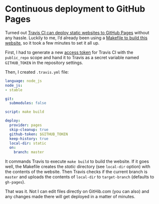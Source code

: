 <!--
tags:
  - devops
description: How I set up a static website deployment to GitHub Pages in Travis CI.
share-image: og-preview.png
gh-issue-id: 38
-->

# Continuous deployment to GitHub Pages

Turned out [Travis CI can deploy static websites to GitHub Pages](https://docs.travis-ci.com/user/deployment/pages/) without any hassle. Luckily to me, I’d already been using a [Makefile to build this website](https://eprev.org/2017/02/20/make-as-a-front-end-development-build-tool/), so it took a few minutes to set it all up.

First, I had to generate a new [access token](https://github.com/settings/tokens) for Travis CI with the `public_repo`  scope and hand it to Travis as a secret variable named `GITHUB_TOKEN` in the repository settings.

Then, I created `.travis.yml` file:

```yaml
language: node_js
node_js:
- stable

git:
  submodules: false

script: make build

deploy:
  provider: pages
  skip-cleanup: true
  github-token: $GITHUB_TOKEN
  keep-history: true
  local-dir: static
  on:
    branch: master
```

It commands Travis to execute `make build` to build the website. If it goes well, the Makefile creates the _static_ directory (see `local-dir` option) with the contents of the website. Then Travis checks if the current branch is `master` and uploads the contents of `local-dir` to `target-branch` (defaults to `gh-pages`).

That was it. Not I can edit files directly on GitHib.com (you can also) and any changes made there will get deployed in a matter of minutes.

